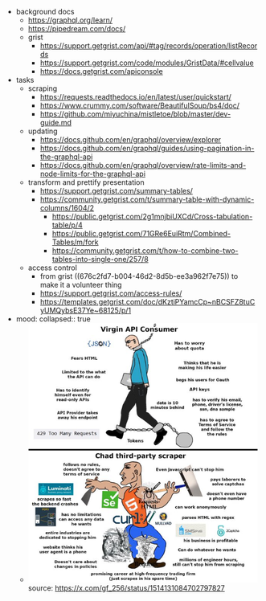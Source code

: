 - background docs
	- https://graphql.org/learn/
	- https://pipedream.com/docs/
	- grist
		- https://support.getgrist.com/api/#tag/records/operation/listRecords
		- https://support.getgrist.com/code/modules/GristData/#cellvalue
		- https://docs.getgrist.com/apiconsole
- tasks
	- scraping
		- https://requests.readthedocs.io/en/latest/user/quickstart/
		- https://www.crummy.com/software/BeautifulSoup/bs4/doc/
		- https://github.com/miyuchina/mistletoe/blob/master/dev-guide.md
	- updating
		- https://docs.github.com/en/graphql/overview/explorer
		- https://docs.github.com/en/graphql/guides/using-pagination-in-the-graphql-api
		- https://docs.github.com/en/graphql/overview/rate-limits-and-node-limits-for-the-graphql-api
	- transform and prettify presentation
		- https://support.getgrist.com/summary-tables/
		- https://community.getgrist.com/t/summary-table-with-dynamic-columns/1604/2
			- https://public.getgrist.com/2g1mnjbiUXCd/Cross-tabulation-table/p/4
			- https://public.getgrist.com/71GRe6EuiRtm/Combined-Tables/m/fork
			- https://community.getgrist.com/t/how-to-combine-two-tables-into-single-one/257/8
	- access control
		- from grist ((676c2fd7-b004-46d2-8d5b-ee3a962f7e75)) to make it a volunteer thing
		- https://support.getgrist.com/access-rules/
		- https://templates.getgrist.com/doc/dKztiPYamcCp~nBCSFZ8tuCyUMQybsE37Ye~68125/p/1
- mood:
  collapsed:: true
	- ![image.png](../assets/image_1735320252579_0.png) 
	  source: https://x.com/gf_256/status/1514131084702797827
